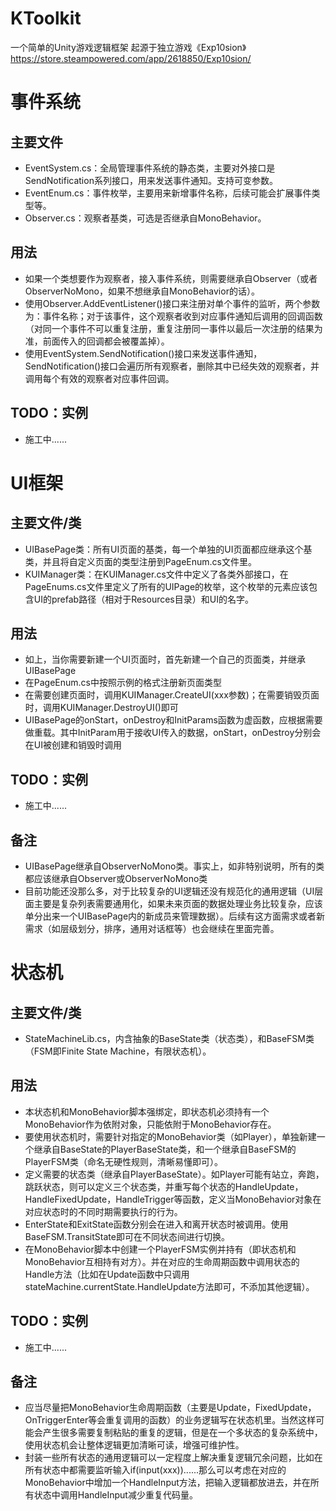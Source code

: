 # KToolkit
一个简单的Unity游戏逻辑框架
起源于独立游戏《Exp10sion》  
<u>https://store.steampowered.com/app/2618850/Exp10sion/</u>

# 事件系统

## 主要文件
* EventSystem.cs：全局管理事件系统的静态类，主要对外接口是SendNotification系列接口，用来发送事件通知。支持可变参数。
* EventEnum.cs：事件枚举，主要用来新增事件名称，后续可能会扩展事件类型等。
* Observer.cs：观察者基类，可选是否继承自MonoBehavior。   


## 用法
* 如果一个类想要作为观察者，接入事件系统，则需要继承自Observer（或者ObserverNoMono，如果不想继承自MonoBehavior的话）。
* 使用Observer.AddEventListener()接口来注册对单个事件的监听，两个参数为：事件名称；对于该事件，这个观察者收到对应事件通知后调用的回调函数（对同一个事件不可以重复注册，重复注册同一事件以最后一次注册的结果为准，前面传入的回调都会被覆盖掉）。
* 使用EventSystem.SendNotification()接口来发送事件通知，SendNotification()接口会遍历所有观察者，删除其中已经失效的观察者，并调用每个有效的观察者对应事件回调。

## TODO：实例
* 施工中......

# UI框架

## 主要文件/类
* UIBasePage类：所有UI页面的基类，每一个单独的UI页面都应继承这个基类，并且将自定义页面的类型注册到PageEnum.cs文件里。
* KUIManager类：在KUIManager.cs文件中定义了各类外部接口，在PageEnums.cs文件里定义了所有的UIPage的枚举，这个枚举的元素应该包含UI的prefab路径（相对于Resources目录）和UI的名字。


## 用法
* 如上，当你需要新建一个UI页面时，首先新建一个自己的页面类，并继承UIBasePage
* 在PageEnum.cs中按照示例的格式注册新页面类型
* 在需要创建页面时，调用KUIManager.CreateUI<xxxPage>(xxx参数)；在需要销毁页面时，调用KUIManager.DestroyUI<xxxPage>()即可
* UIBasePage的onStart，onDestroy和InitParams函数为虚函数，应根据需要做重载。其中InitParam用于接收UI传入的数据，onStart，onDestroy分别会在UI被创建和销毁时调用


## TODO：实例
* 施工中......


## 备注
* UIBasePage继承自ObserverNoMono类。事实上，如非特别说明，所有的类都应该继承自Observer或ObserverNoMono类
* 目前功能还没那么多，对于比较复杂的UI逻辑还没有规范化的通用逻辑（UI层面主要是复杂列表需要通用化，如果未来页面的数据处理业务比较复杂，应该单分出来一个UIBasePage内的新成员来管理数据）。后续有这方面需求或者新需求（如层级划分，排序，通用对话框等）也会继续在里面完善。

# 状态机

## 主要文件/类
* StateMachineLib.cs，内含抽象的BaseState类（状态类），和BaseFSM类（FSM即Finite State Machine，有限状态机）。


## 用法
* 本状态机和MonoBehavior脚本强绑定，即状态机必须持有一个MonoBehavior作为依附对象，只能依附于MonoBehavior存在。
* 要使用状态机时，需要针对指定的MonoBehavior类（如Player），单独新建一个继承自BaseState的PlayerBaseState类，和一个继承自BaseFSM的PlayerFSM类（命名无硬性规则，清晰易懂即可）。
* 定义需要的状态类（继承自PlayerBaseState）。如Player可能有站立，奔跑，跳跃状态，则可以定义三个状态类，并重写每个状态的HandleUpdate，HandleFixedUpdate，HandleTrigger等函数，定义当MonoBehavior对象在对应状态时的不同时期需要执行的行为。
* EnterState和ExitState函数分别会在进入和离开状态时被调用。使用BaseFSM.TransitState即可在不同状态间进行切换。
* 在MonoBehavior脚本中创建一个PlayerFSM实例并持有（即状态机和MonoBehavior互相持有对方）。并在对应的生命周期函数中调用状态的Handle方法（比如在Update函数中只调用stateMachine.currentState.HandleUpdate方法即可，不添加其他逻辑）。


## TODO：实例
* 施工中......


## 备注
* 应当尽量把MonoBehavior生命周期函数（主要是Update，FixedUpdate，OnTriggerEnter等会重复调用的函数）的业务逻辑写在状态机里。当然这样可能会产生很多需要复制粘贴的重复的逻辑，但是在一个多状态的复杂系统中，使用状态机会让整体逻辑更加清晰可读，增强可维护性。
* 封装一些所有状态的通用逻辑可以一定程度上解决重复逻辑冗余问题，比如在所有状态中都需要监听输入if(input(xxx))......那么可以考虑在对应的MonoBehavior中增加一个HandleInput方法，把输入逻辑都放进去，并在所有状态中调用HandleInput减少重复代码量。
